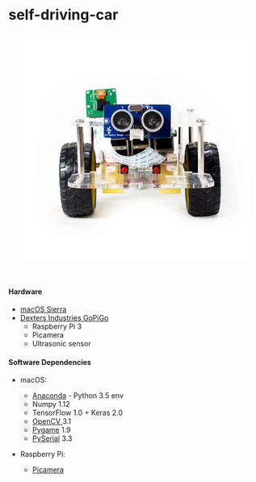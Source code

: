 # self-driving-car

<p align="center">
  <img src="img/GoPiGo.jpg"/>
</p>


<br>

#### Hardware
- [ macOS Sierra ](https://www.apple.com/macos/sierra/)
- [ Dexters Industries GoPiGo ](https://www.dexterindustries.com/GoPiGo/)
    - Raspberry Pi 3
    - Picamera
    - Ultrasonic sensor

#### Software Dependencies

- macOS:
    - [Anaconda](https://www.continuum.io/anaconda-overview) - Python 3.5 env
    - Numpy 1.12
    - TensorFlow 1.0 + Keras 2.0
    - [OpenCV ](http://opencv.org/) 3.1
    - [Pygame](https://www.pygame.org/docs/) 1.9
    - [PySerial](https://pypi.python.org/pypi/pyserial) 3.3

- Raspberry Pi:
    - [Picamera](http://picamera.readthedocs.io/en/release-1.13/)
 <br>
